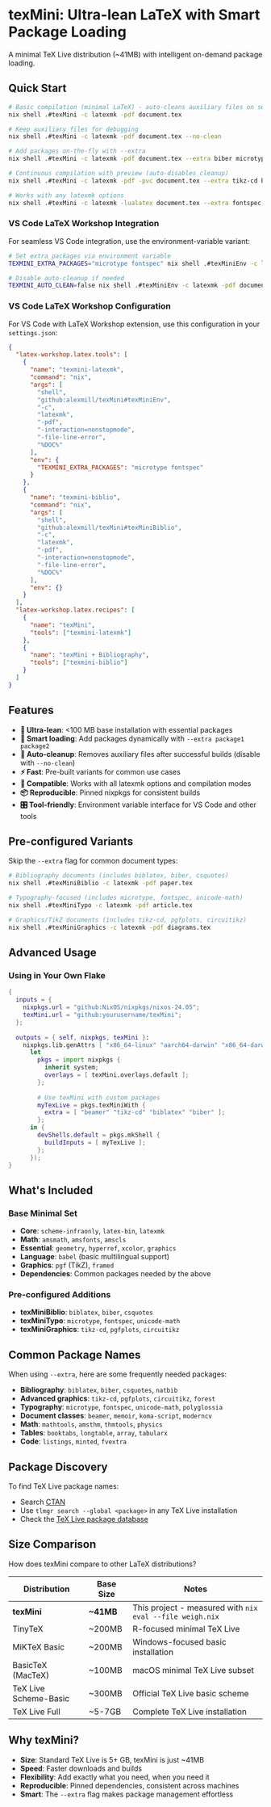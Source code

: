 # texMini: Ultra-lean LaTeX with Smart Package Loading

A minimal TeX Live distribution (~41MB) with intelligent on-demand package loading.

## Quick Start

```bash
# Basic compilation (minimal LaTeX) - auto-cleans auxiliary files on success
nix shell .#texMini -c latexmk -pdf document.tex

# Keep auxiliary files for debugging
nix shell .#texMini -c latexmk -pdf document.tex --no-clean

# Add packages on-the-fly with --extra
nix shell .#texMini -c latexmk -pdf document.tex --extra biber microtype fontspec

# Continuous compilation with preview (auto-disables cleanup)
nix shell .#texMini -c latexmk -pdf -pvc document.tex --extra tikz-cd biblatex

# Works with any latexmk options
nix shell .#texMini -c latexmk -lualatex document.tex --extra fontspec unicode-math
```

### VS Code LaTeX Workshop Integration

For seamless VS Code integration, use the environment-variable variant:

```bash
# Set extra packages via environment variable
TEXMINI_EXTRA_PACKAGES="microtype fontspec" nix shell .#texMiniEnv -c latexmk -pdf document.tex

# Disable auto-cleanup if needed
TEXMINI_AUTO_CLEAN=false nix shell .#texMiniEnv -c latexmk -pdf document.tex
```

### VS Code LaTeX Workshop Configuration

For VS Code with LaTeX Workshop extension, use this configuration in your `settings.json`:

```json
{
  "latex-workshop.latex.tools": [
    {
      "name": "texmini-latexmk",
      "command": "nix",
      "args": [
        "shell",
        "github:alexmill/texMini#texMiniEnv",
        "-c",
        "latexmk",
        "-pdf",
        "-interaction=nonstopmode",
        "-file-line-error",
        "%DOC%"
      ],
      "env": {
        "TEXMINI_EXTRA_PACKAGES": "microtype fontspec"
      }
    },
    {
      "name": "texmini-biblio",
      "command": "nix",
      "args": [
        "shell",
        "github:alexmill/texMini#texMiniBiblio",
        "-c",
        "latexmk",
        "-pdf",
        "-interaction=nonstopmode",
        "-file-line-error",
        "%DOC%"
      ],
      "env": {}
    }
  ],
  "latex-workshop.latex.recipes": [
    {
      "name": "texMini",
      "tools": ["texmini-latexmk"]
    },
    {
      "name": "texMini + Bibliography",
      "tools": ["texmini-biblio"]
    }
  ]
}
```

## Features

- **🚀 Ultra-lean**: <100 MB base installation with essential packages
- **🧠 Smart loading**: Add packages dynamically with `--extra package1 package2`
- **🧹 Auto-cleanup**: Removes auxiliary files after successful builds (disable with `--no-clean`)
- **⚡ Fast**: Pre-built variants for common use cases
- **🔄 Compatible**: Works with all latexmk options and compilation modes
- **📦 Reproducible**: Pinned nixpkgs for consistent builds
- **🎛️ Tool-friendly**: Environment variable interface for VS Code and other tools

## Pre-configured Variants

Skip the `--extra` flag for common document types:

```bash
# Bibliography documents (includes biblatex, biber, csquotes)
nix shell .#texMiniBiblio -c latexmk -pdf paper.tex

# Typography-focused (includes microtype, fontspec, unicode-math)
nix shell .#texMiniTypo -c latexmk -pdf article.tex

# Graphics/TikZ documents (includes tikz-cd, pgfplots, circuitikz)
nix shell .#texMiniGraphics -c latexmk -pdf diagrams.tex
```

## Advanced Usage

### Using in Your Own Flake

```nix
{
  inputs = {
    nixpkgs.url = "github:NixOS/nixpkgs/nixos-24.05";
    texMini.url = "github:yourusername/texMini";
  };
  
  outputs = { self, nixpkgs, texMini }:
    nixpkgs.lib.genAttrs [ "x86_64-linux" "aarch64-darwin" "x86_64-darwin" ] (system:
      let
        pkgs = import nixpkgs { 
          inherit system; 
          overlays = [ texMini.overlays.default ];
        };
        
        # Use texMini with custom packages
        myTexLive = pkgs.texMiniWith {
          extra = [ "beamer" "tikz-cd" "biblatex" "biber" ];
        };
      in {
        devShells.default = pkgs.mkShell {
          buildInputs = [ myTexLive ];
        };
      });
}
```

## What's Included

### Base Minimal Set
- **Core**: `scheme-infraonly`, `latex-bin`, `latexmk`
- **Math**: `amsmath`, `amsfonts`, `amscls`  
- **Essential**: `geometry`, `hyperref`, `xcolor`, `graphics`
- **Language**: `babel` (basic multilingual support)
- **Graphics**: `pgf` (TikZ), `framed`
- **Dependencies**: Common packages needed by the above

### Pre-configured Additions
- **texMiniBiblio**: `biblatex`, `biber`, `csquotes`
- **texMiniTypo**: `microtype`, `fontspec`, `unicode-math`  
- **texMiniGraphics**: `tikz-cd`, `pgfplots`, `circuitikz`

## Common Package Names

When using `--extra`, here are some frequently needed packages:

- **Bibliography**: `biblatex`, `biber`, `csquotes`, `natbib`
- **Advanced graphics**: `tikz-cd`, `pgfplots`, `circuitikz`, `forest`
- **Typography**: `microtype`, `fontspec`, `unicode-math`, `polyglossia`
- **Document classes**: `beamer`, `memoir`, `koma-script`, `moderncv`
- **Math**: `mathtools`, `amsthm`, `thmtools`, `physics`
- **Tables**: `booktabs`, `longtable`, `array`, `tabularx`
- **Code**: `listings`, `minted`, `fvextra`

## Package Discovery

To find TeX Live package names:
- Search [CTAN](https://www.ctan.org/pkg) 
- Use `tlmgr search --global <package>` in any TeX Live installation
- Check the [TeX Live package database](https://tug.org/texlive/pkgcontrib.html)

## Size Comparison

How does texMini compare to other LaTeX distributions?

| Distribution | Base Size | Notes |
|--------------|-----------|-------|
| **texMini** | **~41MB** | This project - measured with `nix eval --file weigh.nix` |
| TinyTeX | ~200MB | R-focused minimal TeX Live |
| MiKTeX Basic | ~200MB | Windows-focused basic installation |
| BasicTeX (MacTeX) | ~100MB | macOS minimal TeX Live subset |
| TeX Live Scheme-Basic | ~300MB | Official TeX Live basic scheme |
| TeX Live Full | ~5-7GB | Complete TeX Live installation |


## Why texMini?

- **Size**: Standard TeX Live is 5+ GB, texMini is just ~41MB
- **Speed**: Faster downloads and builds
- **Flexibility**: Add exactly what you need, when you need it  
- **Reproducible**: Pinned dependencies, consistent across machines
- **Smart**: The `--extra` flag makes package management effortless